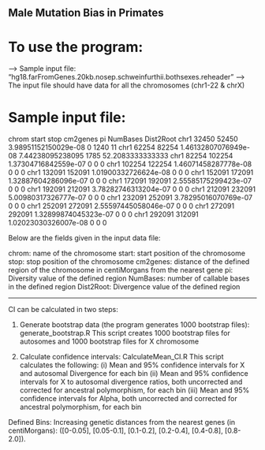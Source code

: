 ## Male Mutation Bias in Primates
# To use the program:

—> Sample input file: “hg18.farFromGenes.20kb.nosep.schweinfurthii.bothsexes.reheader”
—> The input file should have data for all the chromosomes (chr1-22 & chrX)

# Sample input file:

chrom   start   stop    cm2genes        	pi      		NumBases        Dist2Root
chr1    32450   52450   3.98951152150029e-08    0       		1240    11
chr1    62254   82254   1.46132807076949e-08    7.44238095238095        1785    52.2083333333333
chr1    82254   102254  1.37304716842559e-07    0       		0       0
chr1    102254  122254  1.46071458287778e-08    0       		0       0
chr1    132091  152091  1.01900332726624e-08    0       		0       0
chr1    152091  172091  1.32887604286096e-07    0       		0       0
chr1    172091  192091  2.55585175299423e-07    0       		0       0
chr1    192091  212091  3.78282746313204e-07    0       		0       0
chr1    212091  232091  5.00980317326777e-07    0       		0       0
chr1    232091  252091  3.78295016070769e-07    0       		0       0
chr1    252091  272091  2.55597445058046e-07    0       		0       0
chr1    272091  292091  1.32899874045323e-07    0       		0       0
chr1    292091  312091  1.02023030326007e-08    0       		0       0

Below are the fields given in the input data file:

chrom: name of the chromosome
start: start position of the chromosome
stop: stop position of the chromosome
cm2genes: distance of the defined region of the chromosome in centiMorgans from the nearest gene
pi: Diversity value of the defined region
NumBases: number of callable bases in the defined region
Dist2Root: Divergence value of the defined region

***************************************************************************************************************************************

CI can be calculated in two steps:

1) Generate bootstrap data (the program generates 1000 bootstrap files): generate_bootstrap.R
	This script creates 1000 bootstrap files for autosomes and 1000 bootstrap files for X chromosome

2) Calculate confidence intervals: CalculateMean_CI.R 
 	This script calculates the following:
	(i)   Mean and 95% confidence intervals for X and autosomal Divergence for each bin 
	(ii)  Mean and 95% confidence intervals for X to autosomal divergence ratios, both uncorrected and corrected for ancestral polymorphism, for each bin 
	(iii) Mean and 95% confidence intervals for Alpha, both uncorrected and corrected for ancestral polymorphism, for each bin

Defined Bins:
Increasing genetic distances from the nearest genes (in centiMorgans): ([0-0.05], [0.05-0.1], [0.1-0.2], [0.2-0.4], [0.4-0.8], [0.8-2.0]). 

